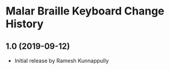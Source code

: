 Malar Braille Keyboard Change History
====================

1.0 (2019-09-12)
----------------
* Initial release by Ramesh Kunnappully
